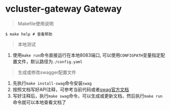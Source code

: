 <!-- 
Copyright 2023 The Zetyun.GCP Authors.

Licensed under the Apache License, Version 2.0 (the "License");
you may not use this file except in compliance with the License.
You may obtain a copy of the License at

	http://www.apache.org/licenses/LICENSE-2.0

Unless required by applicable law or agreed to in writing, software
distributed under the License is distributed on an "AS IS" BASIS,
WITHOUT WARRANTIES OR CONDITIONS OF ANY KIND, either express or implied.
See the License for the specific language governing permissions and
limitations under the License. 
-->

# vcluster-gateway Gateway

> Makefile使用说明

```shell
$ make help # 查看帮助
```

> 本地测试

1. 使用`make run`命令直接运行在本地8083端口, 可以使用`CONFIGPATH`变量指定配置文件，默认路径为`./config.yaml`

> 生成或修改swagger配置文件

1. 先执行`make install-swag`命令安装`swag`
2. 按照文档写好API注释，可参考当前代码或者[swag官方文档](https://github.com/swaggo/swag/blob/master/README_zh-CN.md#%E5%BF%AB%E9%80%9F%E5%BC%80%E5%A7%8B)
3. 写好注释后，执行`make swag`命令，可以生成或更新文档，然后执行`make run`命令就可以本地查看文档了
